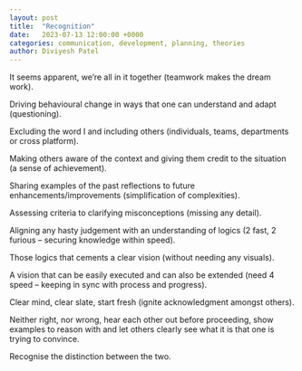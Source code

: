 ```yaml
---
layout: post
title:  "Recognition"
date:   2023-07-13 12:00:00 +0000
categories: communication, development, planning, theories
author: Diviyesh Patel
---
```


It seems apparent, we’re all in it together (teamwork makes the dream work).

Driving behavioural change in ways that one can understand and adapt (questioning).

Excluding the word I and including others (individuals, teams, departments or cross platform).

Making others aware of the context and giving them credit to the situation (a sense of achievement).

Sharing examples of the past reflections to future enhancements/improvements (simplification of complexities).

Assessing criteria to clarifying misconceptions (missing any detail).

Aligning any hasty judgement with an understanding of logics (2 fast, 2 furious – securing knowledge within speed).

Those logics that cements a clear vision (without needing any visuals).

A vision that can be easily executed and can also be extended (need 4 speed – keeping in sync with process and progress).

Clear mind, clear slate, start fresh (ignite acknowledgment amongst others).

Neither right, nor wrong, hear each other out before proceeding, show examples to reason with and let others clearly see what it is that one is trying to convince.

Recognise the distinction between the two.